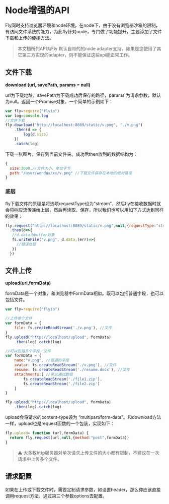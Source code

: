 # Node增强的API

Fly同时支持浏览器环境和node环境，在node下，由于没有浏览器沙箱的限制，有访问文件系统的能力，为此fly针对node，专门做了功能提升，主要添加了文件下载和上传的便捷方法。

> 本文档所列API为Fly 默认自带的的node adapter支持，如果是您使用了其它第三方实现的adapter，则不能保证这些api能正常工作。

## 文件下载

 **download (url, savePath, params = null)** 

 url为下载地址，savePath为下载成功后保存的路径，params 为请求参数，默认为null。返回一个Promise对象，一个简单的示例如下：

```javascript
var fly=require("flyio")
var log=console.log
//文件下载
fly.download("http://localhost:8089/static/v.png", "./v.png")
    .then(d => {
        log(d.size)
    })
    .catch(log)
```

下载一张图片，保存到当前文件夹。成功后then收到的数据结构为：

```javascript
{
  size:3000,//文件大小，单位字节
  path:"/user/wendux/xx/v.png" //下载文件保存在本地的绝对路径
}
```

### 底层

fly下载文件的原理是将选项requestType设为“stream”，然后fly在接收数据时就会将响应流传递给上层，然后再读取、保存，所以我们也可以用如下方式达到同样的效果：

```javascript
fly.request("http://localhost:8089/static/v.png",null,{requestType:"stream"})
  .then(d=>{
   //d.data为buffer对象
   fs.writeFile("v.png", d.data,(err)=>{
     //错误处理  
   })
  })
```



## 文件上传

**upload(url,formData)**

formData是一个对象，和浏览器中FormData相似。既可以包括普通字段，也可以包括文件。

```javascript
var fly=require("flyio")

//上传单个文件
var formData = {
    file: fs.createReadStream('./v.png'), //文件
}
fly.upload("http://localhost/upload", formData)
    .then(log).catch(log)

//可以包括多个字段／文件
var formData = {
    name:"v.png", //普通的字段
    avatar: fs.createReadStream('./v.png'), //文件
    resume: fs.createReadStream('./resume.docx'), //文件
    attachments:[ //可以通过数组
        fs.createReadStream('./file1.zip'),
        fs.createReadStream('./file2.zip')
    ]
}

fly.upload("http://localhost/upload", formData)
    .then(log).catch(log)
```

upload会将请求的content-type设为 “multipart/form-data”。和download方法一样，upload也是request函数的一个包装，实现如下：

```javascript
fly.upload= function (url,formData) {
  return fly.request(url,null,{method:"post",formData})
}
```



> ⚠️ 大多数http服务器对单次请求上传文件的大小都有限制，不建议在一次请求中上传多个文件。




## 请求配置

如果在上传或下载文件时，需要定制请求参数，如设置header，那么你应该直接调用request方法，通过第三个参数options去配置。

